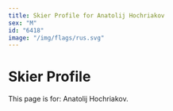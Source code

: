 ```yaml
---
title: Skier Profile for Anatolij Hochriakov
sex: "M"
id: "6418"
image: "/img/flags/rus.svg" 
---
```


# Skier Profile

This page is for: Anatolij Hochriakov.
    
